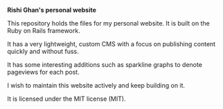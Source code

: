 **Rishi Ghan's personal website**

This repository holds the files for my personal website.
It is built on the Ruby on Rails framework.

It has a very lightweight, custom CMS with a focus on publishing
content quickly and without fuss.

It has some interesting additions such as sparkline graphs to denote pageviews for each post.

I wish to maintain this website actively and keep building on it.

It is licensed under the MIT license (MIT).
